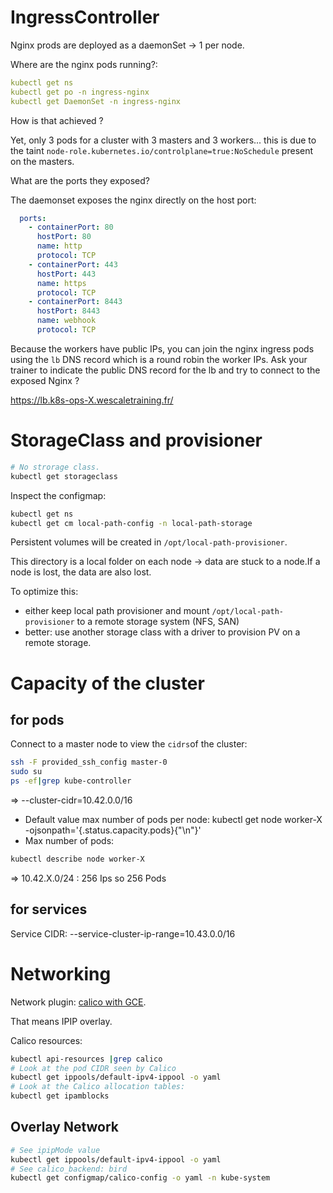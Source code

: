 # IngressController

Nginx prods are deployed as a daemonSet -> 1 per node.

Where are the nginx pods running?:

```yaml
kubectl get ns
kubectl get po -n ingress-nginx
kubectl get DaemonSet -n ingress-nginx
```

How is that achieved ?

Yet, only 3 pods for a cluster with 3 masters and 3 workers... this is due to the taint `node-role.kubernetes.io/controlplane=true:NoSchedule` present on the masters.

What are the ports they exposed?

The daemonset exposes the nginx directly on the host port:
```yaml
  ports:
    - containerPort: 80
      hostPort: 80
      name: http
      protocol: TCP
    - containerPort: 443
      hostPort: 443
      name: https
      protocol: TCP
    - containerPort: 8443
      hostPort: 8443
      name: webhook
      protocol: TCP
```

Because the workers have public IPs, you can join the nginx ingress pods using the `lb` DNS record which is a round robin the worker IPs.
Ask your trainer to indicate the public DNS record for the lb and try to connect to the exposed Nginx ?

https://lb.k8s-ops-X.wescaletraining.fr/

# StorageClass and provisioner

```sh
# No strorage class.
kubectl get storageclass
```

Inspect the configmap:
```sh
kubectl get ns
kubectl get cm local-path-config -n local-path-storage
```
Persistent volumes will be created in `/opt/local-path-provisioner`.

This directory is a local folder on each node -> data are stuck to a node.If a node is lost, the data are also lost.

To optimize this:
* either keep local path provisioner and mount `/opt/local-path-provisioner` to a remote storage system (NFS, SAN)
* better: use another storage class with a driver to provision PV on a remote storage.

# Capacity of the cluster

## for pods

Connect to a master node to view the `cidrs`of the cluster:
```sh
ssh -F provided_ssh_config master-0
sudo su
ps -ef|grep kube-controller
```
=> --cluster-cidr=10.42.0.0/16



* Default value max number of pods per node: kubectl get node worker-X -ojsonpath='{.status.capacity.pods}{"\n"}'
* Max number of pods:

```sh
kubectl describe node worker-X
```
=> 10.42.X.0/24 : 256 Ips so 256 Pods

## for services

Service CIDR: --service-cluster-ip-range=10.43.0.0/16

# Networking

Network plugin: [calico with GCE](https://projectcalico.docs.tigera.io/getting-started/kubernetes/self-managed-public-cloud/gce).

That means IPIP overlay.

Calico resources:
```sh
kubectl api-resources |grep calico
# Look at the pod CIDR seen by Calico
kubectl get ippools/default-ipv4-ippool -o yaml
# Look at the Calico allocation tables:
kubectl get ipamblocks
```

## Overlay Network

```sh
# See ipipMode value
kubectl get ippools/default-ipv4-ippool -o yaml
# See calico_backend: bird
kubectl get configmap/calico-config -o yaml -n kube-system
```
